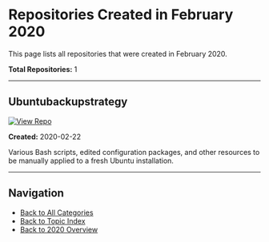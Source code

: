 # Repositories Created in February 2020

This page lists all repositories that were created in February 2020.

**Total Repositories:** 1

---

## Ubuntubackupstrategy

[![View Repo](https://img.shields.io/badge/view-repo-green)](https://github.com/danielrosehill/UbuntuBackupStrategy)

**Created:** 2020-02-22

Various Bash scripts, edited configuration packages, and other resources to be manually applied to a fresh Ubuntu installation. 

---


## Navigation

- [Back to All Categories](../../all-categories.md)
- [Back to Topic Index](../by-topic/)
- [Back to 2020 Overview](./)
